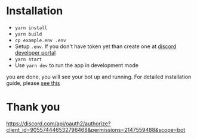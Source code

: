 # Installation

- `yarn install`
- `yarn build`
- `cp example.env .env`
- Setup `.env`. If you don't have token yet than create one at [discord developer portal](https://discord.com/developers/)
- `yarn start`
- Use `yarn dev` to run the app in development mode

you are done, you will see your bot up and running. For detailed installation guide, please [see this](https://oceanroleplay.github.io/discord.ts/docs/installation)

# Thank you

https://discord.com/api/oauth2/authorize?client_id=905574446532796468&permissions=2147559488&scope=bot